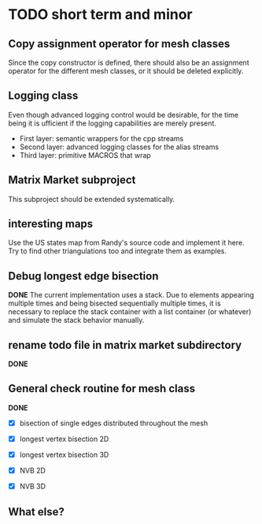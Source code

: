 


# TODO short term and minor 

## Copy assignment operator for mesh classes

Since the copy constructor is defined,
there should also be an assignment operator
for the different mesh classes,
or it should be deleted explicitly.

## Logging class 

Even though advanced logging control would be desirable, 
for the time being it is ufficient if the logging capabilities 
are merely present.

- First layer: semantic wrappers for the cpp streams 
- Second layer: advanced logging classes for the alias streams
- Third layer: primitive MACROS that wrap


## Matrix Market subproject 

This subproject should be extended systematically.


## interesting maps

Use the US states map from Randy's source code 
and implement it here. Try to find other triangulations 
too and integrate them as examples. 


## Debug longest edge bisection 

**DONE**
The current implementation uses a stack.
Due to elements appearing multiple times
and being bisected sequentially multiple times,
it is necessary to replace the stack container 
with a list container (or whatever) and 
simulate the stack behavior manually. 


## rename todo file in matrix market subdirectory 

**DONE**


## General check routine for mesh class 

**DONE**
- [x] bisection of single edges distributed throughout the mesh
- [x] longest vertex bisection 2D
- [x] longest vertex bisection 3D
- [x] NVB 2D
- [x] NVB 3D


## What else?

